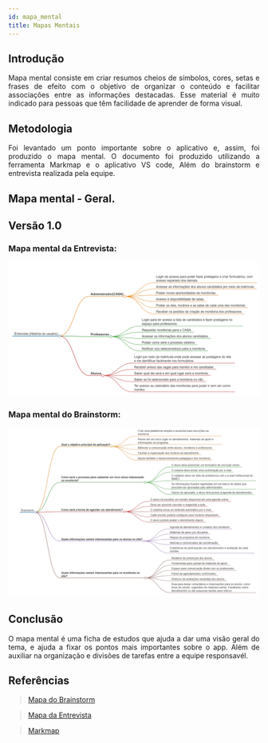 ```yaml
---
id: mapa_mental
title: Mapas Mentais
---
```

 
## Introdução
 
<p align = "justify">
Mapa mental consiste em criar resumos cheios de símbolos, cores, setas e frases de efeito com o objetivo de organizar o conteúdo e facilitar associações entre as informações destacadas. Esse material é muito indicado para pessoas que têm facilidade de aprender de forma visual.
</p>
 
## Metodologia
 
<p align = "justify">
Foi levantado um ponto importante sobre o aplicativo e, assim, foi produzido o mapa mental. O documento foi produzido utilizando a ferramenta Markmap e o aplicativo VS code, Além do brainstorm e entrevista realizada pela equipe.
</p>
 
## Mapa mental - Geral.
 
## Versão 1.0
 
### Mapa mental da Entrevista:
 
![Entrevista](mapaEntrevista.png)
 
 
### Mapa mental do Brainstorm:
 
![Brainstorm](mapaBrainstorm.png)
 
## Conclusão
 
<p align = "justify">
O mapa mental é uma ficha de estudos que ajuda a dar uma visão geral do tema, e ajuda a fixar os pontos mais importantes sobre o app. Além de auxiliar na organização e divisões de tarefas entre a equipe responsavél.
</p>

## Referências
> <a href="http://127.0.0.1:5500/docs/design-thinking/mapabrainstorm.html" target="_blank">Mapa do Brainstorm</a>

> <a href="http://127.0.0.1:5500/docs/design-thinking/mapaEntrevista.html" target="_blank">Mapa da Entrevista</a>
 
> <a href="https://markmap.js.org" target="_blank">Markmap</a>



